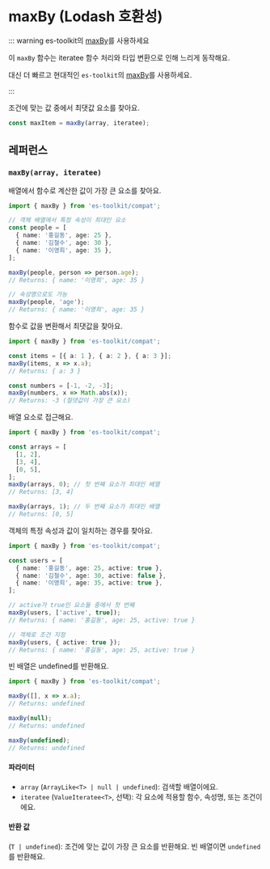 # maxBy (Lodash 호환성)

::: warning es-toolkit의 [maxBy](../../array/maxBy.md)를 사용하세요

이 `maxBy` 함수는 iteratee 함수 처리와 타입 변환으로 인해 느리게 동작해요.

대신 더 빠르고 현대적인 `es-toolkit`의 [maxBy](../../array/maxBy.md)를 사용하세요.

:::

조건에 맞는 값 중에서 최댓값 요소를 찾아요.

```typescript
const maxItem = maxBy(array, iteratee);
```

## 레퍼런스

### `maxBy(array, iteratee)`

배열에서 함수로 계산한 값이 가장 큰 요소를 찾아요.

```typescript
import { maxBy } from 'es-toolkit/compat';

// 객체 배열에서 특정 속성이 최대인 요소
const people = [
  { name: '홍길동', age: 25 },
  { name: '김철수', age: 30 },
  { name: '이영희', age: 35 },
];

maxBy(people, person => person.age);
// Returns: { name: '이영희', age: 35 }

// 속성명으로도 가능
maxBy(people, 'age');
// Returns: { name: '이영희', age: 35 }
```

함수로 값을 변환해서 최댓값을 찾아요.

```typescript
import { maxBy } from 'es-toolkit/compat';

const items = [{ a: 1 }, { a: 2 }, { a: 3 }];
maxBy(items, x => x.a);
// Returns: { a: 3 }

const numbers = [-1, -2, -3];
maxBy(numbers, x => Math.abs(x));
// Returns: -3 (절댓값이 가장 큰 요소)
```

배열 요소로 접근해요.

```typescript
import { maxBy } from 'es-toolkit/compat';

const arrays = [
  [1, 2],
  [3, 4],
  [0, 5],
];
maxBy(arrays, 0); // 첫 번째 요소가 최대인 배열
// Returns: [3, 4]

maxBy(arrays, 1); // 두 번째 요소가 최대인 배열
// Returns: [0, 5]
```

객체의 특정 속성과 값이 일치하는 경우를 찾아요.

```typescript
import { maxBy } from 'es-toolkit/compat';

const users = [
  { name: '홍길동', age: 25, active: true },
  { name: '김철수', age: 30, active: false },
  { name: '이영희', age: 35, active: true },
];

// active가 true인 요소들 중에서 첫 번째
maxBy(users, ['active', true]);
// Returns: { name: '홍길동', age: 25, active: true }

// 객체로 조건 지정
maxBy(users, { active: true });
// Returns: { name: '홍길동', age: 25, active: true }
```

빈 배열은 undefined를 반환해요.

```typescript
import { maxBy } from 'es-toolkit/compat';

maxBy([], x => x.a);
// Returns: undefined

maxBy(null);
// Returns: undefined

maxBy(undefined);
// Returns: undefined
```

#### 파라미터

- `array` (`ArrayLike<T> | null | undefined`): 검색할 배열이에요.
- `iteratee` (`ValueIteratee<T>`, 선택): 각 요소에 적용할 함수, 속성명, 또는 조건이에요.

#### 반환 값

(`T | undefined`): 조건에 맞는 값이 가장 큰 요소를 반환해요. 빈 배열이면 `undefined`를 반환해요.

